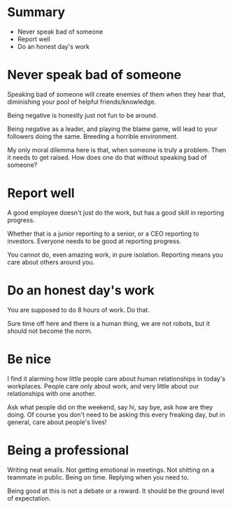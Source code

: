 # Summary

* Never speak bad of someone
* Report well
* Do an honest day's work

# Never speak bad of someone

Speaking bad of someone will create enemies of them when they hear that, diminishing your pool of helpful friends/knowledge.

Being negative is honestly just not fun to be around.

Being negative as a leader, and playing the blame game, will lead to your followers doing the same. Breeding a horrible environment.

My only moral dilemma here is that, when someone is truly a problem. Then it needs to get raised. How does one do that without speaking bad of someone?

# Report well

A good employee doesn't just do the work, but has a good skill in reporting progress.

Whether that is a junior reporting to a senior, or a CEO reporting to investors. Everyone needs to be good at reporting progress.

You cannot do, even amazing work, in pure isolation. Reporting means you care about others around you.

# Do an honest day's work

You are supposed to do 8 hours of work. Do that.

Sure time off here and there is a human thing, we are not robots, but it should not become the norm.

# Be nice

I find it alarming how little people care about human relationships in today's workplaces. People care only about work, and very little about our relationships with one another.

Ask what people did on the weekend, say hi, say bye, ask how are they doing. Of course you don't need to be asking this every freaking day, but in general, care about people's lives!

# Being a professional

Writing neat emails. Not getting emotional in meetings. Not shitting on a teammate in public. Being on time. Replying when you need to.

Being good at this is not a debate or a reward. It should be the ground level of expectation.